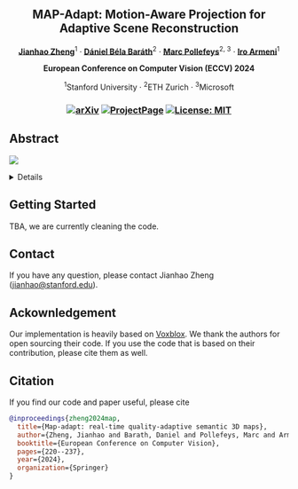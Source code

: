 <p align="center">

  <h2 align="center">MAP-Adapt: Motion-Aware Projection for Adaptive Scene Reconstruction</h2>
  <p align="center">
    <a href="https://jianhao-zheng.github.io/"><strong>Jianhao Zheng</strong></a><sup>1</sup>
    ·
    <a href="https://cvg.ethz.ch/team/Dr-Daniel-Bela-Barath"><strong>Dániel Béla Baráth</strong></a><sup>2</sup>
    ·
    <a href="https://people.inf.ethz.ch/marc.pollefeys/"><strong>Marc Pollefeys</strong></a><sup>2, 3</sup>
    ·
    <a href="https://ir0.github.io/"><strong>Iro Armeni</strong></a><sup>1</sup>
</p>

<p align="center"><strong>European Conference on Computer Vision (ECCV) 2024</strong></a>
<p align="center">
    <sup>1</sup>Stanford University · <sup>2</sup>ETH Zurich · <sup>3</sup>Microsoft
</p>
   <h3 align="center">

   [![arXiv](https://img.shields.io/badge/arXiv-2408.10154-blue?logo=arxiv&color=%23B31B1B)](https://arxiv.org/abs/2406.05849) [![ProjectPage](https://img.shields.io/badge/Project_Page-LoopSplat-blue)](https://map-adapt.github.io/) [![License: MIT](https://img.shields.io/badge/License-MIT-green.svg)](https://opensource.org/licenses/MIT)
  <div align="center"></div>
</p>

## Abstract
<image src="assets/Teaser.png"/>
</p>

<details>
Creating 3D semantic reconstructions of environments is fundamental to many applications, especially when related to autonomous agent operation (e.g., goal-oriented navigation or object interaction and manipulation). Commonly, 3D semantic reconstruction systems capture the entire scene in the same level of detail. However, certain tasks (e.g., object interaction) require a fine-grained and high-resolution map, particularly if the objects to interact are of small size or intricate geometry. In recent practice, this leads to the entire map being in the same high-quality resolution, which results in increased computational and storage costs. To address this challenge, we propose MAP-ADAPT, a real-time method for quality-adaptive semantic 3D reconstruction using RGBD frames. MAP-ADAPT is the first adaptive semantic 3D mapping algorithm that, unlike prior work, generates directly a single map with regions of different quality based on both the semantic information and the geometric complexity of the scene. Leveraging a semantic SLAM pipeline for pose and semantic estimation, we achieve comparable or superior results to state-of-the-art methods on synthetic and real-world data, while significantly reducing storage and computation requirements.
</details>

## Getting Started

TBA, we are currently cleaning the code.

## Contact
If you have any question, please contact Jianhao Zheng (jianhao@stanford.edu).

## Ackownledgement
Our implementation is heavily based on [Voxblox](https://github.com/ethz-asl/voxblox). We thank the authors for open sourcing their code. If you use the code that is based on their contribution, please cite them as well.

## Citation
If you find our code and paper useful, please cite
```bibtex
@inproceedings{zheng2024map,
  title={Map-adapt: real-time quality-adaptive semantic 3D maps},
  author={Zheng, Jianhao and Barath, Daniel and Pollefeys, Marc and Armeni, Iro},
  booktitle={European Conference on Computer Vision},
  pages={220--237},
  year={2024},
  organization={Springer}
}
```